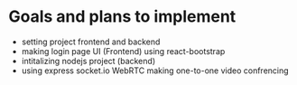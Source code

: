 # Goals and plans to implement

- setting project frontend and backend
- making login page UI (Frontend) using react-bootstrap
- intitalizing nodejs project (backend)
- using express socket.io WebRTC making one-to-one video confrencing
 